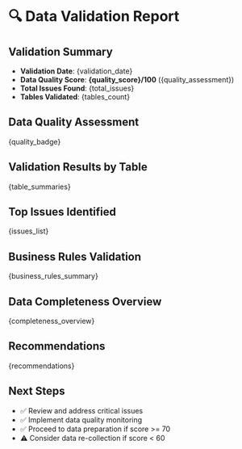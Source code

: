 # 🔍 Data Validation Report

## Validation Summary
- **Validation Date**: {validation_date}
- **Data Quality Score**: **{quality_score}/100** ({quality_assessment})
- **Total Issues Found**: {total_issues}
- **Tables Validated**: {tables_count}

## Data Quality Assessment
{quality_badge}

## Validation Results by Table

{table_summaries}

## Top Issues Identified

{issues_list}

## Business Rules Validation

{business_rules_summary}

## Data Completeness Overview

{completeness_overview}

## Recommendations

{recommendations}

## Next Steps
- ✅ Review and address critical issues
- ✅ Implement data quality monitoring
- ✅ Proceed to data preparation if score >= 70
- ⚠️  Consider data re-collection if score < 60
